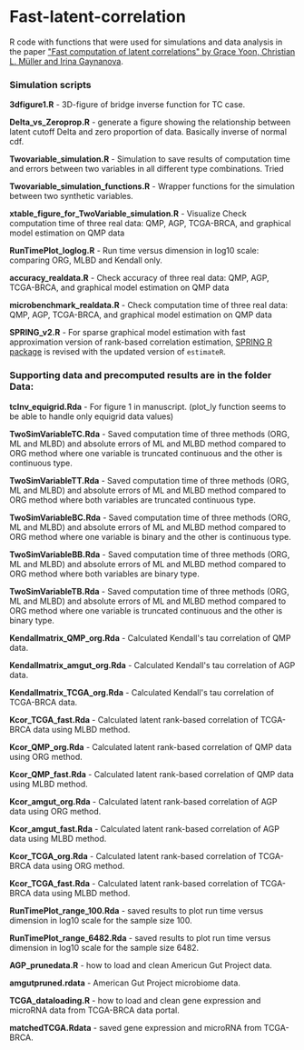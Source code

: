 # Fast-latent-correlation


R code with functions that were used for simulations and data analysis in the paper ["Fast computation of latent correlations" by Grace Yoon, Christian L. M&uuml;ller and Irina Gaynanova](https://arxiv.org/abs/2006.13875).


### Simulation scripts

**3dfigure1.R** - 3D-figure of bridge inverse function for TC case.

**Delta_vs_Zeroprop.R** - generate a figure showing the relationship between latent cutoff Delta and zero proportion of data. Basically inverse of normal cdf.

**Twovariable_simulation.R** - Simulation to save results of computation time and errors between two variables in all different type combinations. Tried 

**Twovariable_simulation_functions.R** - Wrapper functions for the simulation between two synthetic variables.
	
**xtable_figure_for_TwoVariable_simulation.R** - Visualize Check computation time of three real data: QMP, AGP, TCGA-BRCA, and graphical model estimation on QMP data

**RunTimePlot_loglog.R** - Run time versus dimension in log10 scale: comparing ORG, MLBD and Kendall only.

**accuracy_realdata.R** - Check accuracy of three real data: QMP, AGP, TCGA-BRCA, and graphical model estimation on QMP data

**microbenchmark_realdata.R** - Check computation time of three real data: QMP, AGP, TCGA-BRCA, and graphical model estimation on QMP data

**SPRING_v2.R** - For sparse graphical model estimation with fast approximation version of rank-based correlation estimation, [SPRING R package]( https://github.com/GraceYoon/SPRING) is revised with the updated version of `estimateR`. 


### Supporting data and precomputed results are in the folder **Data**:

**tcInv_equigrid.Rda** - For figure 1 in manuscript. (plot_ly function seems to be able to handle only equigrid data values)


**TwoSimVariableTC.Rda** - Saved computation time of three methods (ORG, ML and MLBD) and absolute errors of ML and MLBD method compared to ORG method where one variable is truncated continuous and the other is continuous type.

**TwoSimVariableTT.Rda** - Saved computation time of three methods (ORG, ML and MLBD) and absolute errors of ML and MLBD method compared to ORG method where both variables are truncated continuous type.

**TwoSimVariableBC.Rda** - Saved computation time of three methods (ORG, ML and MLBD) and absolute errors of ML and MLBD method compared to ORG method where one variable is binary and the other is continuous type.

**TwoSimVariableBB.Rda** - Saved computation time of three methods (ORG, ML and MLBD) and absolute errors of ML and MLBD method compared to ORG method where both variables are binary type.

**TwoSimVariableTB.Rda** - Saved computation time of three methods (ORG, ML and MLBD) and absolute errors of ML and MLBD method compared to ORG method where one variable is truncated continuous and the other is binary type.


**Kendallmatrix_QMP_org.Rda** - Calculated Kendall's tau correlation of QMP data.

**Kendallmatrix_amgut_org.Rda** - Calculated Kendall's tau correlation of AGP data.

**Kendallmatrix_TCGA_org.Rda** - Calculated Kendall's tau correlation of TCGA-BRCA data.


**Kcor_TCGA_fast.Rda** - Calculated latent rank-based correlation of TCGA-BRCA data using MLBD method.

**Kcor_QMP_org.Rda** - Calculated latent rank-based correlation of QMP data using ORG method.

**Kcor_QMP_fast.Rda** - Calculated latent rank-based correlation of QMP data using MLBD method.

**Kcor_amgut_org.Rda** - Calculated latent rank-based correlation of AGP data using ORG method.

**Kcor_amgut_fast.Rda** - Calculated latent rank-based correlation of AGP data using MLBD method.

**Kcor_TCGA_org.Rda** - Calculated latent rank-based correlation of TCGA-BRCA data using ORG method.

**Kcor_TCGA_fast.Rda** - Calculated latent rank-based correlation of TCGA-BRCA data using MLBD method.


**RunTimePlot_range_100.Rda** - saved results to plot run time versus dimension in log10 scale for the sample size 100.

**RunTimePlot_range_6482.Rda** - saved results to plot run time versus dimension in log10 scale for the sample size 6482.


**AGP_prunedata.R** - how to load and clean Americun Gut Project data.

**amgutpruned.rdata** - American Gut Project microbiome data.

**TCGA_dataloading.R** - how to load and clean gene expression and microRNA data from TCGA-BRCA data portal.

**matchedTCGA.Rdata** - saved gene expression and microRNA from TCGA-BRCA.






